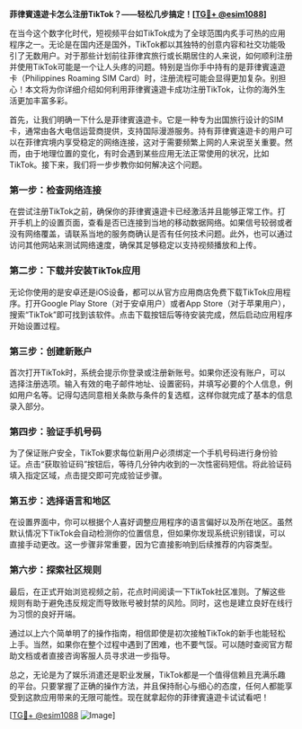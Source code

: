 **菲律賓遠遊卡怎么注册TikTok？——轻松几步搞定！[[TG💪+ @esim1088](https://t.me/s/esim1088)]**

在当今这个数字化时代，短视频平台如TikTok成为了全球范围内炙手可热的应用程序之一。无论是在国内还是国外，TikTok都以其独特的创意内容和社交功能吸引了无数用户。对于那些计划前往菲律宾旅行或长期居住的人来说，如何顺利注册并使用TikTok可能是一个让人头疼的问题。特别是当你手中持有的是菲律賓遠遊卡（Philippines Roaming SIM Card）时，注册流程可能会显得更加复杂。别担心！本文将为你详细介绍如何利用菲律賓遠遊卡成功注册TikTok，让你的海外生活更加丰富多彩。

首先，让我们明确一下什么是菲律賓遠遊卡。它是一种专为出国旅行设计的SIM卡，通常由各大电信运营商提供，支持国际漫游服务。持有菲律賓遠遊卡的用户可以在菲律宾境内享受稳定的网络连接，这对于需要频繁上网的人来说至关重要。然而，由于地理位置的变化，有时会遇到某些应用无法正常使用的状况，比如TikTok。接下来，我们将一步步教你如何解决这个问题。

### 第一步：检查网络连接

在尝试注册TikTok之前，确保你的菲律賓遠遊卡已经激活并且能够正常工作。打开手机上的设置页面，查看是否已连接到当地的移动数据网络。如果信号较弱或者没有网络覆盖，请联系当地的服务商确认是否有任何技术问题。此外，也可以通过访问其他网站来测试网络速度，确保其足够稳定以支持视频播放和上传。

### 第二步：下载并安装TikTok应用

无论你使用的是安卓还是iOS设备，都可以从官方应用商店免费下载TikTok应用程序。打开Google Play Store（对于安卓用户）或者App Store（对于苹果用户），搜索“TikTok”即可找到该软件。点击下载按钮后等待安装完成，然后启动应用程序开始设置过程。

### 第三步：创建新账户

首次打开TikTok时，系统会提示你登录或注册新账号。如果你还没有账户，可以选择注册选项。输入有效的电子邮件地址、设置密码，并填写必要的个人信息，例如用户名等。记得勾选同意相关条款与条件的复选框，这样你就完成了基本的信息录入部分。

### 第四步：验证手机号码

为了保证账户安全，TikTok要求每位新用户必须绑定一个手机号码进行身份验证。点击“获取验证码”按钮后，等待几分钟内收到的一次性密码短信。将此验证码填入指定区域，点击提交即可完成验证步骤。

### 第五步：选择语言和地区

在设置界面中，你可以根据个人喜好调整应用程序的语言偏好以及所在地区。虽然默认情况下TikTok会自动检测你的位置信息，但如果你发现系统识别错误，可以直接手动更改。这一步骤非常重要，因为它直接影响到后续推荐的内容类型。

### 第六步：探索社区规则

最后，在正式开始浏览视频之前，花点时间阅读一下TikTok社区准则。了解这些规则有助于避免违反规定而导致账号被封禁的风险。同时，这也是建立良好在线行为习惯的良好开端。

通过以上六个简单明了的操作指南，相信即使是初次接触TikTok的新手也能轻松上手。当然，如果你在整个过程中遇到了困难，也不要气馁。可以随时查阅官方帮助文档或者直接咨询客服人员寻求进一步指导。

总之，无论是为了娱乐消遣还是职业发展，TikTok都是一个值得信赖且充满乐趣的平台。只要掌握了正确的操作方法，并且保持耐心与细心的态度，任何人都能享受到这款应用带来的无限可能性。现在就拿起你的菲律賓遠遊卡试试看吧！

[[TG💪+ @esim1088](https://t.me/s/esim1088) ![Image](https://i.postimg.cc/4NQfJmqS/Snipaste-2025-05-13-00-14-12.png)]